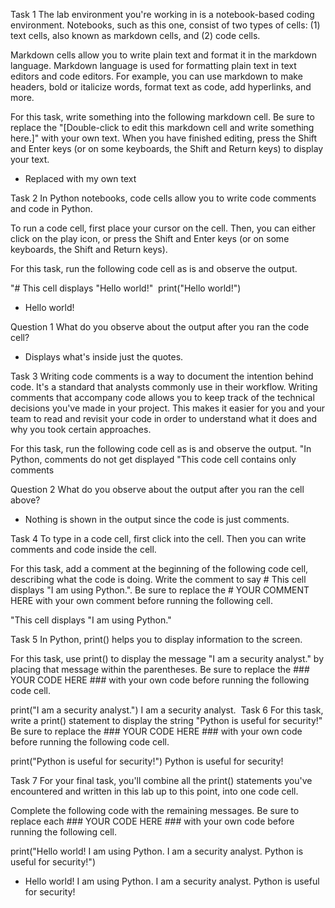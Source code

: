 Task 1
The lab environment you're working in is a notebook-based coding environment. Notebooks, such as this one, consist of two types of cells: (1) text cells, also known as markdown cells, and (2) code cells.

Markdown cells allow you to write plain text and format it in the markdown language. Markdown language is used for formatting plain text in text editors and code editors. For example, you can use markdown to make headers, bold or italicize words, format text as code, add hyperlinks, and more.

For this task, write something into the following markdown cell. Be sure to replace the "[Double-click to edit this markdown cell and write something here.]" with your own text. When you have finished editing, press the Shift and Enter keys (or on some keyboards, the Shift and Return keys) to display your text.

- Replaced with my own text

Task 2
In Python notebooks, code cells allow you to write code comments and code in Python.

To run a code cell, first place your cursor on the cell. Then, you can either click on the play icon, or press the Shift and Enter keys (or on some keyboards, the Shift and Return keys).

For this task, run the following code cell as is and observe the output.

"# This cell displays "Hello world!"
​
print("Hello world!")

- Hello world!

Question 1
What do you observe about the output after you ran the code cell?

- Displays what's inside just the quotes.

Task 3
Writing code comments is a way to document the intention behind code. It's a standard that analysts commonly use in their workflow. Writing comments that accompany code allows you to keep track of the technical decisions you've made in your project. This makes it easier for you and your team to read and revisit your code in order to understand what it does and why you took certain approaches.

For this task, run the following code cell as is and observe the output.
"In Python, comments do not get displayed
"This code cell contains only comments


Question 2
What do you observe about the output after you ran the cell above?

- Nothing is shown in the output since the code is just comments.

Task 4
To type in a code cell, first click into the cell. Then you can write comments and code inside the cell.

For this task, add a comment at the beginning of the following code cell, describing what the code is doing. Write the comment to say # This cell displays "I am using Python.". Be sure to replace the # YOUR COMMENT HERE with your own comment before running the following cell.

"This cell displays "I am using Python."

Task 5
In Python, print() helps you to display information to the screen.

For this task, use print() to display the message "I am a security analyst." by placing that message within the parentheses. Be sure to replace the ### YOUR CODE HERE ### with your own code before running the following code cell.

print("I am a security analyst.")
I am a security analyst.
​
Task 6
For this task, write a print() statement to display the string "Python is useful for security!" Be sure to replace the ### YOUR CODE HERE ### with your own code before running the following code cell.

print("Python is useful for security!")
Python is useful for security!

Task 7
For your final task, you'll combine all the print() statements you've encountered and written in this lab up to this point, into one code cell.

Complete the following code with the remaining messages. Be sure to replace each ### YOUR CODE HERE ### with your own code before running the following cell.

print("Hello world! I am using Python. I am a security analyst. Python is useful for security!")
​
- Hello world! I am using Python. I am a security analyst. Python is useful for security!
